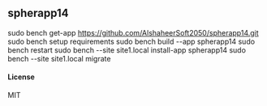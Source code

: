 ## spherapp14

sudo bench get-app  https://github.com/AlshaheerSoft2050/spherapp14.git
sudo bench setup requirements
sudo bench build --app spherapp14
sudo bench restart
sudo bench --site site1.local install-app spherapp14
sudo bench --site site1.local migrate
#### License

MIT
